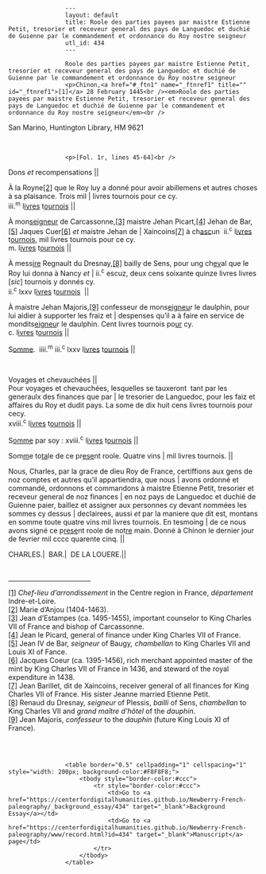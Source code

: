 
                    ---
                    layout: default
                    title: Roole des parties payees par maistre Estienne Petit, tresorier et receveur general des pays de Languedoc et duchié de Guienne par le commandement et ordonnance du Roy nostre seigneur
                    utl_id: 434
                    ---
                
                    Roole des parties payees par maistre Estienne Petit, tresorier et receveur general des pays de Languedoc et duchié de Guienne par le commandement et ordonnance du Roy nostre seigneur  
                    <p>Chinon,<a href="#_ftn1" name="_ftnref1" title="" id="_ftnref1">[1]</a> 28 February 1445<br /><em>Roole des parties payees par maistre Estienne Petit, tresorier et receveur general des pays de Languedoc et duchié de Guienne par le commandement et ordonnance du Roy nostre seigneur</em><br />
San Marino, Huntington Library, HM 9621</p>
<p> </p>
  
                    <p>[Fol. 1r, lines 45-64]<br />
Dons <em>et</em> recompensations ||</p>
<p>À la Royne<a href="#_ftn2" name="_ftnref2" title="" id="_ftnref2">[2]</a> que le Roy luy a donné pour avoir abillemens et autres choses à sa plaisance. Trois mil | livres tournois pour ce cy.<br />
iii.<sup>m</sup> l<u>ivres</u> t<u>ournois</u> ||</p>
<p>À mon<u>seigneur</u> de Carcassonne,<a href="#_ftn3" name="_ftnref3" title="" id="_ftnref3">[3]</a> maistre Jehan Picart,<a href="#_ftn4" name="_ftnref4" title="" id="_ftnref4">[4]</a> Jehan de Bar,<a href="#_ftn5" name="_ftnref5" title="" id="_ftnref5">[5]</a> Jaques Cuer<a href="#_ftn6" name="_ftnref6" title="" id="_ftnref6">[6]</a> <em>et</em> maistre Jehan de | Xaincoins<a href="#_ftn7" name="_ftnref7" title="" id="_ftnref7">[7]</a> à ch<u>asc</u>un  ii.<sup>c</sup> l<u>ivres</u> t<u>ournois</u>, mil livres tournois pour ce cy.<br />
m. l<u>ivres</u> t<u>ournois</u> ||</p>
<p>À mess<u>ire</u> Regnault du Dresnay,<a href="#_ftn8" name="_ftnref8" title="" id="_ftnref8">[8]</a> bailly de Sens, pour ung ch<u>ev</u>al que le Roy lui donna à Nancy <em>et</em> | ii.<sup>c</sup> escuz, deux cens soixante quinze livres livres [<em>sic</em>] tournois y donnés cy.   <br />
ii.<sup>c</sup> lxxv l<u>ivres</u> t<u>ournois</u>  ||</p>
<p>À maistre Jehan Majoris,<a href="#_ftn9" name="_ftnref9" title="" id="_ftnref9">[9]</a> confesseur de mons<u>eigneu</u>r le daulphin, pour lui aidier à supporter les fraiz et | despenses qu’il a à faire en service de mondits<u>eigneu</u>r le daulphin. Cent livres tournois po<u>ur</u> cy.       <br />
c. l<u>ivres</u> t<u>ournois</u> ||</p>
<p>S<u>omme</u>.  iiii.<sup>m</sup> iii.<sup>c</sup> lxxv l<u>ivres</u> t<u>ournois</u> ||</p>
<p> </p>
<p>Voyages et chevauchées ||<br />
Pour voyages et chevauchées, lesquelles se tauxeront  tant par les generaulx des finances que par | le tresorier de Languedoc, pour les faiz et affaires du Roy et dudit pays. La some de dix huit cens livres tournois pour cecy.<br />
xviii.<sup>c</sup> l<u>ivres</u> t<u>ournois</u> ||</p>
<p>S<u>omme</u> par soy : xviii.<sup>c</sup> l<u>ivres</u> t<u>ournois</u> ||</p>
<p>Som<u>m</u>e to<u>ta</u>le de ce pr<u>ese</u>nt roole. Quatre vins | mil livres tournois. ||</p>
<p>Nous, Charles, par la grace de dieu Roy de France, certiffions aux gens de noz comptes et autres qu’il appartiendra, que nous | avons ordonné et commandé, ordonnons et commandons à maistre Etienne Petit, tresorier et receveur general de noz finances | en noz pays de Languedoc et duchié de Guienne paier, baillez et assigner aux personnes cy devant nommées les sommes cy dessus | declairees, aussi <em>et</em> par la maniere que dit est, montans en somme toute quatre vins mil livres tournois. En tesmoing | de ce nous avons signé ce p<u>rese</u>nt roole de not<u>re</u> main. Donné à Chinon le dernier jour de fevrier mil cccc quarente cinq. ||</p>
<p>CHARLES.|  BAR.|  DE LA LOUERE.||</p>
<div> 
<hr align="left" size="1" width="33%" /><div id="ftn1"><a href="#_ftnref1" name="_ftn1" title="" id="_ftn1">[1]</a> <em>C</em><em>hef-lieu d’arrondissement</em> in the Centre region in France, <em>département</em> Indre-et-Loire.</div>
<div id="ftn2"><a href="#_ftnref2" name="_ftn2" title="" id="_ftn2">[2]</a> Marie d’Anjou (1404-1463).</div>
<div id="ftn3"><a href="#_ftnref3" name="_ftn3" title="" id="_ftn3">[3]</a> Jean d’Estampes (ca. 1495-1455), important counselor to King Charles VII of France and bishop of Carcassonne.</div>
<div id="ftn4"><a href="#_ftnref4" name="_ftn4" title="" id="_ftn4">[4]</a> Jean le Picard, general of finance under King Charles VII of France.</div>
<div id="ftn5"><a href="#_ftnref5" name="_ftn5" title="" id="_ftn5">[5]</a> Jean IV de Bar, <em>seigneur</em> of Baugy<em>, chambellan</em> to King Charles VII and Louis XI of Fance.</div>
<div id="ftn6"><a href="#_ftnref6" name="_ftn6" title="" id="_ftn6">[6]</a> Jacques Coeur (ca. 1395-1456), rich merchant appointed master of the mint by King Charles VII of France in 1436, and steward of the royal expenditure in 1438.</div>
<div id="ftn7"><a href="#_ftnref7" name="_ftn7" title="" id="_ftn7">[7]</a> Jean Barillet, dit de Xaincoins, receiver general of all finances for King Charles VII of France. His sister Jeanne married Etienne Petit.</div>
<div id="ftn8"><a href="#_ftnref8" name="_ftn8" title="" id="_ftn8">[8]</a> Renaud du Dresnay, <em>seigneur</em> of Plessis, <em>bailli</em> of Sens, <em>chambellan</em> to King Charles VII and <em>grand maître d’hôtel</em> of the <em>dauphin</em>.</div>
<div id="ftn9"><a href="#_ftnref9" name="_ftn9" title="" id="_ftn9">[9]</a> Jean Majoris, <em>confesseur</em> to the <em>dauphin</em> (future King Louis XI of France).</div>
</div>
<p> </p>

                    
                     
                    <table border="0.5" cellpadding="1" cellspacing="1" style="width: 200px; background-color:#F8F8F8;">
                        <tbody style="border-color:#ccc">
                            <tr style="border-color:#ccc">
                                <td>Go to <a href="https://centerfordigitalhumanities.github.io/Newberry-French-paleography/_background_essay/434" target="_blank">Background Essay</a></td>
                                <td>Go to <a href="https://centerfordigitalhumanities.github.io/Newberry-French-paleography/www/record.html?id=434" target="_blank">Manuscript</a> page</td>
                            </tr>
                        </tbody>
                    </table>
                     
                
                